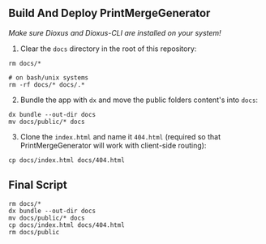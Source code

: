 ## Build And Deploy PrintMergeGenerator
_Make sure Dioxus and Dioxus-CLI are installed on your system!_

1. Clear the `docs` directory in the root of this repository:

```
rm docs/*

# on bash/unix systems
rm -rf docs/* docs/.*
```

2. Bundle the app with `dx` and move the public folders content's into `docs`:

```
dx bundle --out-dir docs
mv docs/public/* docs
```

3. Clone the `index.html` and name it `404.html` (required so that PrintMergeGenerator will work with client-side routing):

```
cp docs/index.html docs/404.html
```

## Final Script

```shell
rm docs/*
dx bundle --out-dir docs
mv docs/public/* docs
cp docs/index.html docs/404.html
rm docs/public
```
